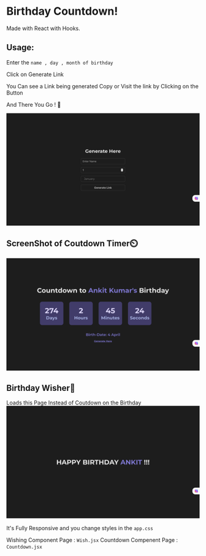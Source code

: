 # Birthday Countdown!

Made with React with Hooks.

## Usage:

Enter the `name , day , month of birthday`


Click on Generate Link

You Can see a Link being generated Copy or Visit the link by Clicking on the Button

And There You Go ! 🎉

![ScreenShot of Form](screenshots/Generator.png)

## ScreenShot of Coutdown Timer⏲️

![ScreenShot of Countdown](screenshots/countdown.png)

## Birthday Wisher🎂

Loads this Page Instead of Coutdown on the Birthday
![ScreenShot of Countdown](screenshots/wish.png)

It's Fully Responsive and you change styles in the `app.css`

Wishing Component Page : `Wish.jsx`
Countdown Compenent Page : `Countdown.jsx`
